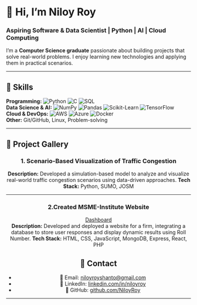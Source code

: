 # 👋 Hi, I’m Niloy Roy
### Aspiring Software & Data Scientist | Python | AI | Cloud Computing

I’m a **Computer Science graduate** passionate about building projects that solve real-world problems. I enjoy learning new technologies and applying them in practical scenarios.

---

## 🔹 Skills

**Programming:** ![Python](https://img.shields.io/badge/-Python-3776AB?style=flat&logo=python&logoColor=white) ![C](https://img.shields.io/badge/-C-00599C?style=flat&logo=c&logoColor=white) ![SQL](https://img.shields.io/badge/-SQL-4479A1?style=flat&logo=sql&logoColor=white)  
**Data Science & AI:** ![NumPy](https://img.shields.io/badge/-NumPy-013243?style=flat&logo=NumPy&logoColor=white) ![Pandas](https://img.shields.io/badge/-Pandas-150458?style=flat&logo=pandas&logoColor=white) ![Scikit-Learn](https://img.shields.io/badge/-Scikit--Learn-F7931E?style=flat&logo=scikit-learn&logoColor=white) ![TensorFlow](https://img.shields.io/badge/-TensorFlow-FF6F00?style=flat&logo=tensorflow&logoColor=white)  
**Cloud & DevOps:** ![AWS](https://img.shields.io/badge/-AWS-232F3E?style=flat&logo=amazon-aws&logoColor=white) ![Azure](https://img.shields.io/badge/-Azure-0078D4?style=flat&logo=microsoft-azure&logoColor=white) ![Docker](https://img.shields.io/badge/-Docker-2496ED?style=flat&logo=docker&logoColor=white)  
**Other:** Git/GitHub, Linux, Problem-solving

---

## 🔹 Project Gallery

<div align="center">

### 1. Scenario-Based Visualization of Traffic Congestion
**Description:** Developed a simulation-based model to analyze and visualize real-world traffic congestion scenarios using data-driven approaches.
**Tech Stack:** Python, SUMO, JOSM

---

### 2.Created MSME-Institute Website
[Dashboard](https://sit-web.onrender.com/)  
**Description:** Developed and deployed a website for a firm, integrating a database to store user responses and display dynamic results using Roll Number. 
**Tech Stack:** HTML, CSS, JavaScript, MongoDB, Express, React, PHP


## 🔹 Contact

- 📧 Email: niloyroyshanto@gmail.com  
- 🔗 LinkedIn: [linkedin.com/in/niloyroy](https://linkedin.com/in/niloyroys)  
- 🐙 GitHub: [github.com/NiloyRoy](https://github.com/niloyroys)

---
